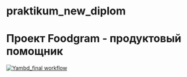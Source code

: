 # praktikum_new_diplom
# Проект Foodgram - продуктовый помощник
[![Yambd_final workflow](https://github.com/anthony-bogi/foodgram-project-react/actions/workflows/main.yml/badge.svg)](https://github.com/anthony-bogi/foodgram-project-react/actions/workflows/main.yml)